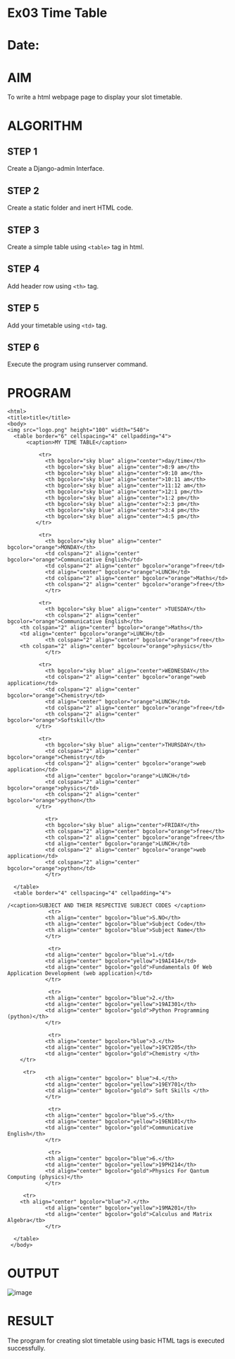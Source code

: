 # Ex03 Time Table
# Date:
# AIM
To write a html webpage page to display your slot timetable.

# ALGORITHM
## STEP 1
Create a Django-admin Interface.

## STEP 2
Create a static folder and inert HTML code.

## STEP 3
Create a simple table using `<table>` tag in html.

## STEP 4
Add header row using `<th>` tag.

## STEP 5
Add your timetable using `<td>` tag.

## STEP 6
Execute the program using runserver command.

# PROGRAM

    <html>
    <title>title</title>
    <body>
    <img src="logo.png" height="100" width="540">
      <table border="6" cellspacing="4" cellpadding="4">
          <caption>MY TIME TABLE</caption>

              <tr>
                <th bgcolor="sky blue" align="center">day/time</th>
                <th bgcolor="sky blue" align="center">8:9 am</th>
                <th bgcolor="sky blue" align="center">9:10 am</th>
                <th bgcolor="sky blue" align="center">10:11 am</th>
                <th bgcolor="sky blue" align="center">11:12 am</th>
                <th bgcolor="sky blue" align="center">12:1 pm</th>
                <th bgcolor="sky blue" align="center">1:2 pm</th>
                <th bgcolor="sky blue" align="center">2:3 pm</th>
                <th bgcolor="sky blue" align="center">3:4 pm</th>
                <th bgcolor="sky blue" align="center">4:5 pm</th>
             </tr>

              <tr>
                <th bgcolor="sky blue" align="center" bgcolor="orange">MONDAY</th>
                <td colspan="2" align="center" bgcolor="orange">Communicative English</td> 
                <td colspan="2" align="center" bgcolor="orange">free</td>
                <td align="center" bgcolor="orange">LUNCH</td>
                <td colspan="2" align="center" bgcolor="orange">Maths</td>
                <th colspan="2" align="center" bgcolor="orange">free</th>                   
                </tr>

              <tr>
                <th bgcolor="sky blue" align="center" >TUESDAY</th>
                <th colspan="2" align="center" bgcolor="orange">Communicative English</th>
	    <th colspan="2" align="center" bgcolor="orange">Maths</th>
	    <td align="center" bgcolor="orange">LUNCH</td>
                <th colspan="2" align="center" bgcolor="orange">free</th>
	    <th colspan="2" align="center" bgcolour="orange">physics</th>
                </tr>

              <tr>
                <th bgcolor="sky blue" align="center">WEDNESDAY</th>
                <td colspan="2" align="center" bgcolor="orange">web application</td>
                <td colspan="2" align="center" bgcolor="orange">Chemistry</td>                    
                <td align="center" bgcolor="orange">LUNCH</td>
                <td colspan="2" align="center" bgcolor="orange">free</td>                    
                <th colspan="2" align="center" bgcolor="orange">Softskill</th>                    
             </tr>

              <tr>
                <th bgcolor="sky blue" align="center">THURSDAY</th>
                <td colspan="2" align="center" bgcolor="orange">Chemistry</td>
                <td colspan="2" align="center" bgcolor="orange">web application</td>                    
                <td align="center" bgcolor="orange">LUNCH</td>
                <td colspan="2" align="center" bgcolor="orange">physics</td>                    
                <th colspan="2" align="center" bgcolor="orange">python</th>                    
             </tr>

                <tr>
                <th bgcolor="sky blue" align="center">FRIDAY</th>
                <th colspan="2" align="center" bgcolor="orange">free</th>                    
                <th colspan="2" align="center" bgcolor="orange">free</th>
                <td align="center" bgcolor="orange">LUNCH</td>
                <td colspan="2" align="center" bgcolor="orange">web application</td>                    
                <td colspan="2" align="center" bgcolor="orange">python</td>
                </tr>

      </table>
      <table border="4" cellspacing="4" cellpadding="4">

    /<caption>SUBJECT AND THEIR RESPECTIVE SUBJECT CODES </caption>
                 <tr>
                <th align="center" bgcolor="blue">S.NO</th>
                <th align="center" bgcolor="blue">Subject Code</th>
                <th align="center" bgcolor="blue">Subject Name</th>
                </tr>

                 <tr>
                <td align="center" bgcolor="blue">1.</td>
                <td align="center" bgcolor="yellow">19AI414</td>
                <td align="center" bgcolor="gold">Fundamentals Of Web Application Development (web application)</td>
                </tr>

                 <tr>
                <th align="center" bgcolor="blue">2.</th>
                <td align="center" bgcolor="yellow">19AI301</th>
                <td align="center" bgcolor="gold">Python Programming (python)</th>
                </tr>

                 <tr>
                <th align="center" bgcolor="blue">3.</th>
                <td align="center" bgcolor="yellow">19CY205</th>
                <td align="center" bgcolor="gold">Chemistry </th>
	    </tr>

	     <tr>
                <th align="center" bgcolor=" blue">4.</th>
                <td align="center" bgcolor="yellow">19EY701</th>
                <td align="center" bgcolor="gold"> Soft Skills </th>
                </tr>

                 <tr>
                <th align="center" bgcolor="blue">5.</th>
                <td align="center" bgcolor="yellow">19EN101</th>
                <td align="center" bgcolor="gold">Communicative English</th>
                </tr>

                 <tr>
                <th align="center" bgcolor="blue">6.</th>
                <td align="center" bgcolor="yellow">19PH214</th>
                <td align="center" bgcolor="gold">Physics For Qantum Computing (physics)</th>
                </tr>
	
	     <tr>
	    <th align="center" bgcolor="blue">7.</th>
                <td align="center" bgcolor="yellow">19MA201</th>
                <td align="center" bgcolor="gold">Calculus and Matrix Algebra</tb>
                </tr>

      </table>    
     </body>

# OUTPUT
![image](https://github.com/user-attachments/assets/5e00e8b4-058f-4076-ad27-368f9b7a2527)


# RESULT
The program for creating slot timetable using basic HTML tags is executed successfully.
